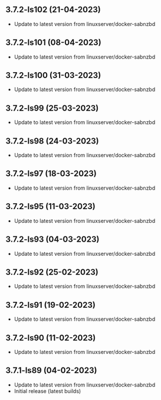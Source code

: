 
## 3.7.2-ls102 (21-04-2023)
- Update to latest version from linuxserver/docker-sabnzbd

## 3.7.2-ls101 (08-04-2023)
- Update to latest version from linuxserver/docker-sabnzbd

## 3.7.2-ls100 (31-03-2023)
- Update to latest version from linuxserver/docker-sabnzbd

## 3.7.2-ls99 (25-03-2023)
- Update to latest version from linuxserver/docker-sabnzbd

## 3.7.2-ls98 (24-03-2023)
- Update to latest version from linuxserver/docker-sabnzbd

## 3.7.2-ls97 (18-03-2023)
- Update to latest version from linuxserver/docker-sabnzbd

## 3.7.2-ls95 (11-03-2023)
- Update to latest version from linuxserver/docker-sabnzbd

## 3.7.2-ls93 (04-03-2023)
- Update to latest version from linuxserver/docker-sabnzbd

## 3.7.2-ls92 (25-02-2023)
- Update to latest version from linuxserver/docker-sabnzbd

## 3.7.2-ls91 (19-02-2023)
- Update to latest version from linuxserver/docker-sabnzbd

## 3.7.2-ls90 (11-02-2023)
- Update to latest version from linuxserver/docker-sabnzbd

## 3.7.1-ls89 (04-02-2023)
- Update to latest version from linuxserver/docker-sabnzbd
- Initial release (latest builds)
